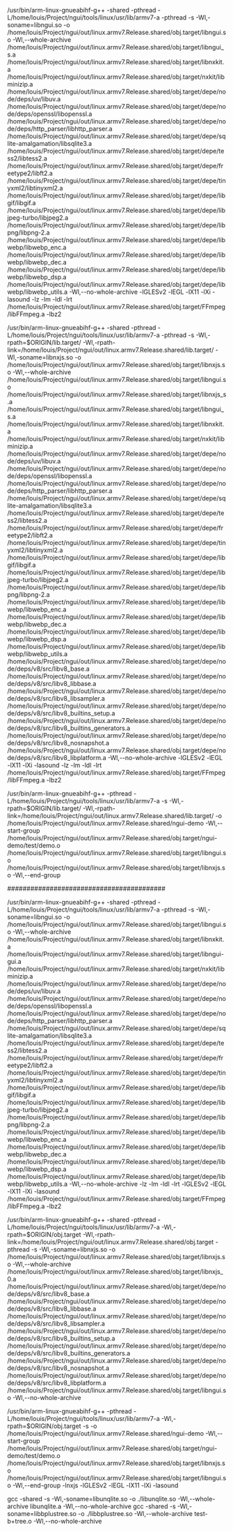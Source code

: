 
/usr/bin/arm-linux-gnueabihf-g++ -shared -pthread -L/home/louis/Project/ngui/tools/linux/usr/lib/armv7-a -pthread -s  -Wl,-soname=libngui.so -o /home/louis/Project/ngui/out/linux.armv7.Release.shared/obj.target/libngui.so -Wl,--whole-archive /home/louis/Project/ngui/out/linux.armv7.Release.shared/obj.target/libngui_s.a /home/louis/Project/ngui/out/linux.armv7.Release.shared/obj.target/libnxkit.a /home/louis/Project/ngui/out/linux.armv7.Release.shared/obj.target/nxkit/libminizip.a /home/louis/Project/ngui/out/linux.armv7.Release.shared/obj.target/depe/node/deps/uv/libuv.a /home/louis/Project/ngui/out/linux.armv7.Release.shared/obj.target/depe/node/deps/openssl/libopenssl.a /home/louis/Project/ngui/out/linux.armv7.Release.shared/obj.target/depe/node/deps/http_parser/libhttp_parser.a /home/louis/Project/ngui/out/linux.armv7.Release.shared/obj.target/depe/sqlite-amalgamation/libsqlite3.a /home/louis/Project/ngui/out/linux.armv7.Release.shared/obj.target/depe/tess2/libtess2.a /home/louis/Project/ngui/out/linux.armv7.Release.shared/obj.target/depe/freetype2/libft2.a /home/louis/Project/ngui/out/linux.armv7.Release.shared/obj.target/depe/tinyxml2/libtinyxml2.a /home/louis/Project/ngui/out/linux.armv7.Release.shared/obj.target/depe/libgif/libgif.a /home/louis/Project/ngui/out/linux.armv7.Release.shared/obj.target/depe/libjpeg-turbo/libjpeg2.a /home/louis/Project/ngui/out/linux.armv7.Release.shared/obj.target/depe/libpng/libpng-2.a /home/louis/Project/ngui/out/linux.armv7.Release.shared/obj.target/depe/libwebp/libwebp_enc.a /home/louis/Project/ngui/out/linux.armv7.Release.shared/obj.target/depe/libwebp/libwebp_dec.a /home/louis/Project/ngui/out/linux.armv7.Release.shared/obj.target/depe/libwebp/libwebp_dsp.a /home/louis/Project/ngui/out/linux.armv7.Release.shared/obj.target/depe/libwebp/libwebp_utils.a -Wl,--no-whole-archive -lGLESv2 -lEGL -lX11 -lXi -lasound -lz -lm -ldl -lrt /home/louis/Project/ngui/out/linux.armv7.Release.shared/obj.target/FFmpeg/libFFmpeg.a -lbz2

/usr/bin/arm-linux-gnueabihf-g++ -shared -pthread -L/home/louis/Project/ngui/tools/linux/usr/lib/armv7-a -pthread -s -Wl,-rpath=\$ORIGIN/lib.target/ -Wl,-rpath-link=\/home/louis/Project/ngui/out/linux.armv7.Release.shared/lib.target/  -Wl,-soname=libnxjs.so -o /home/louis/Project/ngui/out/linux.armv7.Release.shared/obj.target/libnxjs.so -Wl,--whole-archive /home/louis/Project/ngui/out/linux.armv7.Release.shared/obj.target/libngui.so /home/louis/Project/ngui/out/linux.armv7.Release.shared/obj.target/libnxjs_s.a /home/louis/Project/ngui/out/linux.armv7.Release.shared/obj.target/libngui_s.a /home/louis/Project/ngui/out/linux.armv7.Release.shared/obj.target/libnxkit.a /home/louis/Project/ngui/out/linux.armv7.Release.shared/obj.target/nxkit/libminizip.a /home/louis/Project/ngui/out/linux.armv7.Release.shared/obj.target/depe/node/deps/uv/libuv.a /home/louis/Project/ngui/out/linux.armv7.Release.shared/obj.target/depe/node/deps/openssl/libopenssl.a /home/louis/Project/ngui/out/linux.armv7.Release.shared/obj.target/depe/node/deps/http_parser/libhttp_parser.a /home/louis/Project/ngui/out/linux.armv7.Release.shared/obj.target/depe/sqlite-amalgamation/libsqlite3.a /home/louis/Project/ngui/out/linux.armv7.Release.shared/obj.target/depe/tess2/libtess2.a /home/louis/Project/ngui/out/linux.armv7.Release.shared/obj.target/depe/freetype2/libft2.a /home/louis/Project/ngui/out/linux.armv7.Release.shared/obj.target/depe/tinyxml2/libtinyxml2.a /home/louis/Project/ngui/out/linux.armv7.Release.shared/obj.target/depe/libgif/libgif.a /home/louis/Project/ngui/out/linux.armv7.Release.shared/obj.target/depe/libjpeg-turbo/libjpeg2.a /home/louis/Project/ngui/out/linux.armv7.Release.shared/obj.target/depe/libpng/libpng-2.a /home/louis/Project/ngui/out/linux.armv7.Release.shared/obj.target/depe/libwebp/libwebp_enc.a /home/louis/Project/ngui/out/linux.armv7.Release.shared/obj.target/depe/libwebp/libwebp_dec.a /home/louis/Project/ngui/out/linux.armv7.Release.shared/obj.target/depe/libwebp/libwebp_dsp.a /home/louis/Project/ngui/out/linux.armv7.Release.shared/obj.target/depe/libwebp/libwebp_utils.a /home/louis/Project/ngui/out/linux.armv7.Release.shared/obj.target/depe/node/deps/v8/src/libv8_base.a /home/louis/Project/ngui/out/linux.armv7.Release.shared/obj.target/depe/node/deps/v8/src/libv8_libbase.a /home/louis/Project/ngui/out/linux.armv7.Release.shared/obj.target/depe/node/deps/v8/src/libv8_libsampler.a /home/louis/Project/ngui/out/linux.armv7.Release.shared/obj.target/depe/node/deps/v8/src/libv8_builtins_setup.a /home/louis/Project/ngui/out/linux.armv7.Release.shared/obj.target/depe/node/deps/v8/src/libv8_builtins_generators.a /home/louis/Project/ngui/out/linux.armv7.Release.shared/obj.target/depe/node/deps/v8/src/libv8_nosnapshot.a /home/louis/Project/ngui/out/linux.armv7.Release.shared/obj.target/depe/node/deps/v8/src/libv8_libplatform.a -Wl,--no-whole-archive -lGLESv2 -lEGL -lX11 -lXi -lasound -lz -lm -ldl -lrt /home/louis/Project/ngui/out/linux.armv7.Release.shared/obj.target/FFmpeg/libFFmpeg.a -lbz2

/usr/bin/arm-linux-gnueabihf-g++ -pthread -L/home/louis/Project/ngui/tools/linux/usr/lib/armv7-a -s -Wl,-rpath=\$ORIGIN/lib.target/ -Wl,-rpath-link=\/home/louis/Project/ngui/out/linux.armv7.Release.shared/lib.target/  -o /home/louis/Project/ngui/out/linux.armv7.Release.shared/ngui-demo -Wl,--start-group /home/louis/Project/ngui/out/linux.armv7.Release.shared/obj.target/ngui-demo/test/demo.o /home/louis/Project/ngui/out/linux.armv7.Release.shared/obj.target/libngui.so /home/louis/Project/ngui/out/linux.armv7.Release.shared/obj.target/libnxjs.so -Wl,--end-group 


#########################################


/usr/bin/arm-linux-gnueabihf-g++ -shared -pthread -L/home/louis/Project/ngui/tools/linux/usr/lib/armv7-a -pthread -s  -Wl,-soname=libngui.so -o /home/louis/Project/ngui/out/linux.armv7.Release.shared/obj.target/libngui.so -Wl,--whole-archive /home/louis/Project/ngui/out/linux.armv7.Release.shared/obj.target/libnxkit.a /home/louis/Project/ngui/out/linux.armv7.Release.shared/obj.target/libngui-gui.a /home/louis/Project/ngui/out/linux.armv7.Release.shared/obj.target/nxkit/libminizip.a /home/louis/Project/ngui/out/linux.armv7.Release.shared/obj.target/depe/node/deps/uv/libuv.a /home/louis/Project/ngui/out/linux.armv7.Release.shared/obj.target/depe/node/deps/openssl/libopenssl.a /home/louis/Project/ngui/out/linux.armv7.Release.shared/obj.target/depe/node/deps/http_parser/libhttp_parser.a /home/louis/Project/ngui/out/linux.armv7.Release.shared/obj.target/depe/sqlite-amalgamation/libsqlite3.a /home/louis/Project/ngui/out/linux.armv7.Release.shared/obj.target/depe/tess2/libtess2.a /home/louis/Project/ngui/out/linux.armv7.Release.shared/obj.target/depe/freetype2/libft2.a /home/louis/Project/ngui/out/linux.armv7.Release.shared/obj.target/depe/tinyxml2/libtinyxml2.a /home/louis/Project/ngui/out/linux.armv7.Release.shared/obj.target/depe/libgif/libgif.a /home/louis/Project/ngui/out/linux.armv7.Release.shared/obj.target/depe/libjpeg-turbo/libjpeg2.a /home/louis/Project/ngui/out/linux.armv7.Release.shared/obj.target/depe/libpng/libpng-2.a /home/louis/Project/ngui/out/linux.armv7.Release.shared/obj.target/depe/libwebp/libwebp_enc.a /home/louis/Project/ngui/out/linux.armv7.Release.shared/obj.target/depe/libwebp/libwebp_dec.a /home/louis/Project/ngui/out/linux.armv7.Release.shared/obj.target/depe/libwebp/libwebp_dsp.a /home/louis/Project/ngui/out/linux.armv7.Release.shared/obj.target/depe/libwebp/libwebp_utils.a -Wl,--no-whole-archive -lz -lm -ldl -lrt -lGLESv2 -lEGL -lX11 -lXi -lasound /home/louis/Project/ngui/out/linux.armv7.Release.shared/obj.target/FFmpeg/libFFmpeg.a -lbz2

/usr/bin/arm-linux-gnueabihf-g++ -shared -pthread -L/home/louis/Project/ngui/tools/linux/usr/lib/armv7-a -Wl,-rpath=\$ORIGIN/obj.target -Wl,-rpath-link=\/home/louis/Project/ngui/out/linux.armv7.Release.shared/obj.target -pthread -s -Wl,-soname=libnxjs.so -o /home/louis/Project/ngui/out/linux.armv7.Release.shared/obj.target/libnxjs.so -Wl,--whole-archive /home/louis/Project/ngui/out/linux.armv7.Release.shared/obj.target/libnxjs_0.a /home/louis/Project/ngui/out/linux.armv7.Release.shared/obj.target/depe/node/deps/v8/src/libv8_base.a /home/louis/Project/ngui/out/linux.armv7.Release.shared/obj.target/depe/node/deps/v8/src/libv8_libbase.a /home/louis/Project/ngui/out/linux.armv7.Release.shared/obj.target/depe/node/deps/v8/src/libv8_libsampler.a /home/louis/Project/ngui/out/linux.armv7.Release.shared/obj.target/depe/node/deps/v8/src/libv8_builtins_setup.a /home/louis/Project/ngui/out/linux.armv7.Release.shared/obj.target/depe/node/deps/v8/src/libv8_builtins_generators.a /home/louis/Project/ngui/out/linux.armv7.Release.shared/obj.target/depe/node/deps/v8/src/libv8_nosnapshot.a /home/louis/Project/ngui/out/linux.armv7.Release.shared/obj.target/depe/node/deps/v8/src/libv8_libplatform.a /home/louis/Project/ngui/out/linux.armv7.Release.shared/obj.target/libngui.so -Wl,--no-whole-archive

/usr/bin/arm-linux-gnueabihf-g++ -pthread -L/home/louis/Project/ngui/tools/linux/usr/lib/armv7-a -Wl,-rpath=\$ORIGIN/obj.target -s -o /home/louis/Project/ngui/out/linux.armv7.Release.shared/ngui-demo -Wl,--start-group /home/louis/Project/ngui/out/linux.armv7.Release.shared/obj.target/ngui-demo/test/demo.o /home/louis/Project/ngui/out/linux.armv7.Release.shared/obj.target/libnxjs.so /home/louis/Project/ngui/out/linux.armv7.Release.shared/obj.target/libngui.so -Wl,--end-group -lnxjs -lGLESv2 -lEGL -lX11 -lXi -lasound
 
gcc -shared -s -Wl,-soname=libunqlite.so -o ./libunqlite.so -Wl,--whole-archive libunqlite.a -Wl,--no-whole-archive
gcc -shared -s -Wl,-soname=libbplustree.so -o ./libbplustree.so -Wl,--whole-archive test-b+tree.o -Wl,--no-whole-archive